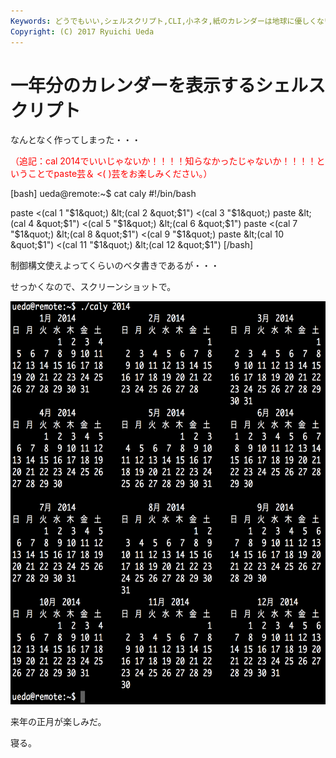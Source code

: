 ```yaml
---
Keywords: どうでもいい,シェルスクリプト,CLI,小ネタ,紙のカレンダーは地球に優しくない
Copyright: (C) 2017 Ryuichi Ueda
---
```


# 一年分のカレンダーを表示するシェルスクリプト
なんとなく作ってしまった・・・

<span style="color:red">（追記：cal 2014でいいじゃないか！！！！知らなかったじゃないか！！！！ということでpaste芸＆ <( )芸をお楽しみください。）</span>

[bash]
ueda\@remote:~$ cat caly 
#!/bin/bash

paste &lt;(cal 1 &quot;$1&quot;) &lt;(cal 2 &quot;$1&quot;) &lt;(cal 3 &quot;$1&quot;)
paste &lt;(cal 4 &quot;$1&quot;) &lt;(cal 5 &quot;$1&quot;) &lt;(cal 6 &quot;$1&quot;)
paste &lt;(cal 7 &quot;$1&quot;) &lt;(cal 8 &quot;$1&quot;) &lt;(cal 9 &quot;$1&quot;)
paste &lt;(cal 10 &quot;$1&quot;) &lt;(cal 11 &quot;$1&quot;) &lt;(cal 12 &quot;$1&quot;)
[/bash]

制御構文使えよってくらいのベタ書きであるが・・・

せっかくなので、スクリーンショットで。

<a href="スクリーンショット-2014-04-29-21.36.42.png"><img src="スクリーンショット-2014-04-29-21.36.42-992x1024.png" alt="スクリーンショット 2014-04-29 21.36.42" width="625" height="645" class="aligncenter size-large wp-image-3068" /></a>

来年の正月が楽しみだ。


寝る。
